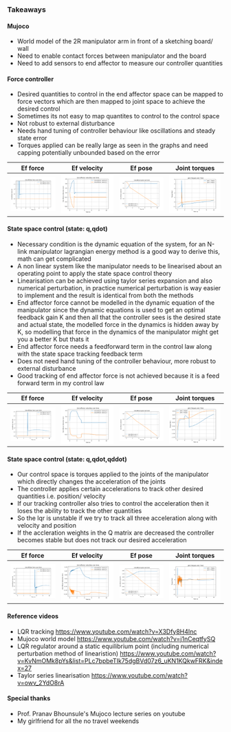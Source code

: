 ### Takeaways

#### Mujoco
* World model of the 2R manipulator arm in front of a sketching board/ wall
* Need to enable contact forces between manipulator and the board
* Need to add sensors to end affector to measure our controller quantities

#### Force controller
* Desired quantities to control in the end affector space can be mapped to force vectors which are then mapped to joint space to achieve the desired control
* Sometimes its not easy to map quantites to control to the control space
* Not robust to external disturbance
* Needs hand tuning of controller behaviour like oscillations and steady state error
* Torques applied can be really large as seen in the graphs and need capping potentially unbounded based on the error

|    Ef force     |      Ef velocity    |   Ef pose     |    Joint torques     |
| ----------------------------------------------------------------------------------------------------------------------------------------------------------- | ---------------------------------------------------------------------------------------------------------------------------------------------------------- | ---------------------------------------------------------------------------------------------------------------------------------------------------------- | ---------------------------------------------------------------------------------------------------------------------------------------------------------- | 
| <img src="media/graphs/force_control/ef_force.png" width=""> | <img src="media/graphs/force_control/ef_velocity.png" width=""> | <img src="media/graphs/force_control/ef_pose.png" width=""> |  <img src="media/graphs/force_control/joint_torques.png" width=""> |

#### State space control (state: q,qdot)
* Necessary condition is the dynamic equation of the system, for an N-link manipulator lagrangian energy method is a good way to derive this, math can get complicated
* A non linear system like the manipulator needs to be linearised about an operating point to apply the state space control theory
* Linearisation can be achieved using taylor series expansion and also numerical perturbation, in practice numerical perturbation is way easier to implement and the result is identical from both the methods
* End affector force cannot be modelled in the dynamic equation of the manipulator since the dynamic equations is used to get an optimal feedback gain K and then all that the controller sees is the desired state and actual state, the modelled force in the dynamics is hidden away by K, so modelling that force in the dynamics of the manipulator might get you a better K but thats it
* End affector force needs a feedforward term in the control law along with the state space tracking feedback term
* Does not need hand tuning of the controller behaviour, more robust to external disturbance
* Good tracking of end affector force is not achieved because it is a feed forward term in my control law

|    Ef force     |      Ef velocity    |   Ef pose     |    Joint torques     |
| ----------------------------------------------------------------------------------------------------------------------------------------------------------- | ---------------------------------------------------------------------------------------------------------------------------------------------------------- | ---------------------------------------------------------------------------------------------------------------------------------------------------------- | ---------------------------------------------------------------------------------------------------------------------------------------------------------- | 
| <img src="media/graphs/oc_control_4/ef_force.png" width=""> | <img src="media/graphs/oc_control_4/ef_velocity.png" width=""> | <img src="media/graphs/oc_control_4/ef_pose.png" width=""> |  <img src="media/graphs/oc_control_4/joint_torques.png" width=""> |

#### State space control (state: q,qdot,qddot)
* Our control space is torques applied to the joints of the manipulator which directly changes the acceleration of the joints
* The controller applies certain accelerations to track other desired quantities i.e. position/ velocity
* If our tracking controller also tries to control the acceleration then it loses the ability to track the other quantities
* So the lqr is unstable if we try to track all three acceleration along with velocity and position
* If the accleration weights in the Q matrix are decreased the controller becomes stable but does not track our desired acceleration

|    Ef force     |      Ef velocity    |   Ef pose     |    Joint torques     |
| ----------------------------------------------------------------------------------------------------------------------------------------------------------- | ---------------------------------------------------------------------------------------------------------------------------------------------------------- | ---------------------------------------------------------------------------------------------------------------------------------------------------------- | ---------------------------------------------------------------------------------------------------------------------------------------------------------- | 
| <img src="media/graphs/oc_control_6/ef_force.png" width=""> | <img src="media/graphs/oc_control_6/ef_velocity.png" width=""> | <img src="media/graphs/oc_control_6/ef_pose.png" width=""> |  <img src="media/graphs/oc_control_6/joint_torques.png" width=""> |


#### Reference videos
* LQR tracking https://www.youtube.com/watch?v=X3Dfy8H4Inc
* Mujoco world model https://www.youtube.com/watch?v=j1nCeqtfySQ
* LQR regulator around a static equilibrium point (including numerical perturbation method of linearistion) https://www.youtube.com/watch?v=KvNmOMk8pYs&list=PLc7bpbeTIk75dgBVd07z6_uKN1KQkwFRK&index=27
* Taylor series linearisation https://www.youtube.com/watch?v=owv_2YdO8rA

#### Special thanks
* Prof. Pranav Bhounsule's Mujoco lecture series on youtube
* My girlfriend for all the no travel weekends
